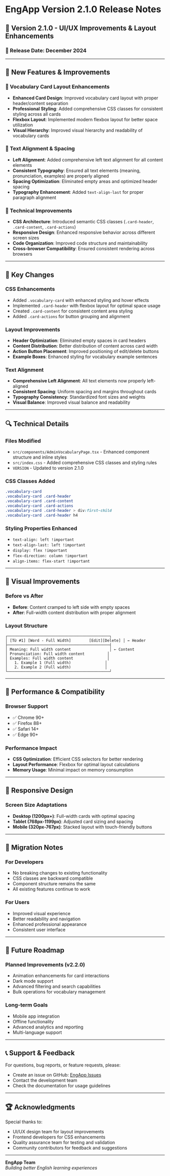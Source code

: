 # EngApp Version 2.1.0 Release Notes

## 🎉 Version 2.1.0 - UI/UX Improvements & Layout Enhancements

### 📅 Release Date: December 2024

---

## 🚀 New Features & Improvements

### 🎨 Vocabulary Card Layout Enhancements
- **Enhanced Card Design**: Improved vocabulary card layout with proper header/content separation
- **Professional Styling**: Added comprehensive CSS classes for consistent styling across all cards
- **Flexbox Layout**: Implemented modern flexbox layout for better space utilization
- **Visual Hierarchy**: Improved visual hierarchy and readability of vocabulary cards

### 📐 Text Alignment & Spacing
- **Left Alignment**: Added comprehensive left text alignment for all content elements
- **Consistent Typography**: Ensured all text elements (meaning, pronunciation, examples) are properly aligned
- **Spacing Optimization**: Eliminated empty areas and optimized header spacing
- **Typography Enhancement**: Added `text-align-last` for proper paragraph alignment

### 🔧 Technical Improvements
- **CSS Architecture**: Introduced semantic CSS classes (`.card-header`, `.card-content`, `.card-actions`)
- **Responsive Design**: Enhanced responsive behavior across different screen sizes
- **Code Organization**: Improved code structure and maintainability
- **Cross-browser Compatibility**: Ensured consistent rendering across browsers

---

## 🎯 Key Changes

### CSS Enhancements
- Added `.vocabulary-card` with enhanced styling and hover effects
- Implemented `.card-header` with flexbox layout for optimal space usage
- Created `.card-content` for consistent content area styling
- Added `.card-actions` for button grouping and alignment

### Layout Improvements
- **Header Optimization**: Eliminated empty spaces in card headers
- **Content Distribution**: Better distribution of content across card width
- **Action Button Placement**: Improved positioning of edit/delete buttons
- **Example Boxes**: Enhanced styling for vocabulary example sentences

### Text Alignment
- **Comprehensive Left Alignment**: All text elements now properly left-aligned
- **Consistent Spacing**: Uniform spacing and margins throughout cards
- **Typography Consistency**: Standardized font sizes and weights
- **Visual Balance**: Improved visual balance and readability

---

## 🔍 Technical Details

### Files Modified
- `src/components/AdminVocabularyPage.tsx` - Enhanced component structure and inline styles
- `src/index.css` - Added comprehensive CSS classes and styling rules
- `VERSION` - Updated to version 2.1.0

### CSS Classes Added
```css
.vocabulary-card
.vocabulary-card .card-header
.vocabulary-card .card-content
.vocabulary-card .card-actions
.vocabulary-card .card-header > div:first-child
.vocabulary-card .card-header h4
```

### Styling Properties Enhanced
- `text-align: left !important`
- `text-align-last: left !important`
- `display: flex !important`
- `flex-direction: column !important`
- `align-items: flex-start !important`

---

## 🎨 Visual Improvements

### Before vs After
- **Before**: Content cramped to left side with empty spaces
- **After**: Full-width content distribution with proper alignment

### Layout Structure
```
┌─────────────────────────────────────────────┐
│ [Từ #1] [Word - Full Width]        [Edit][Delete] │ ← Header
├─────────────────────────────────────────────┤
│ Meaning: Full width content                 │ ← Content
│ Pronunciation: Full width content          │
│ Examples: Full width content               │
│   1. Example 1 (Full width)               │
│   2. Example 2 (Full width)               │
└─────────────────────────────────────────────┘
```

---

## 🚀 Performance & Compatibility

### Browser Support
- ✅ Chrome 90+
- ✅ Firefox 88+
- ✅ Safari 14+
- ✅ Edge 90+

### Performance Impact
- **CSS Optimization**: Efficient CSS selectors for better rendering
- **Layout Performance**: Flexbox for optimal layout calculations
- **Memory Usage**: Minimal impact on memory consumption

---

## 📱 Responsive Design

### Screen Size Adaptations
- **Desktop (1200px+)**: Full-width cards with optimal spacing
- **Tablet (768px-1199px)**: Adjusted card sizing and spacing
- **Mobile (320px-767px)**: Stacked layout with touch-friendly buttons

---

## 🔄 Migration Notes

### For Developers
- No breaking changes to existing functionality
- CSS classes are backward compatible
- Component structure remains the same
- All existing features continue to work

### For Users
- Improved visual experience
- Better readability and navigation
- Enhanced professional appearance
- Consistent user interface

---

## 🎯 Future Roadmap

### Planned Improvements (v2.2.0)
- Animation enhancements for card interactions
- Dark mode support
- Advanced filtering and search capabilities
- Bulk operations for vocabulary management

### Long-term Goals
- Mobile app integration
- Offline functionality
- Advanced analytics and reporting
- Multi-language support

---

## 📞 Support & Feedback

For questions, bug reports, or feature requests, please:
- Create an issue on GitHub: [EngApp Issues](https://github.com/ngocway/Engapp/issues)
- Contact the development team
- Check the documentation for usage guidelines

---

## 🏆 Acknowledgments

Special thanks to:
- UI/UX design team for layout improvements
- Frontend developers for CSS enhancements
- Quality assurance team for testing and validation
- Community contributors for feedback and suggestions

---

**EngApp Team**  
*Building better English learning experiences*
